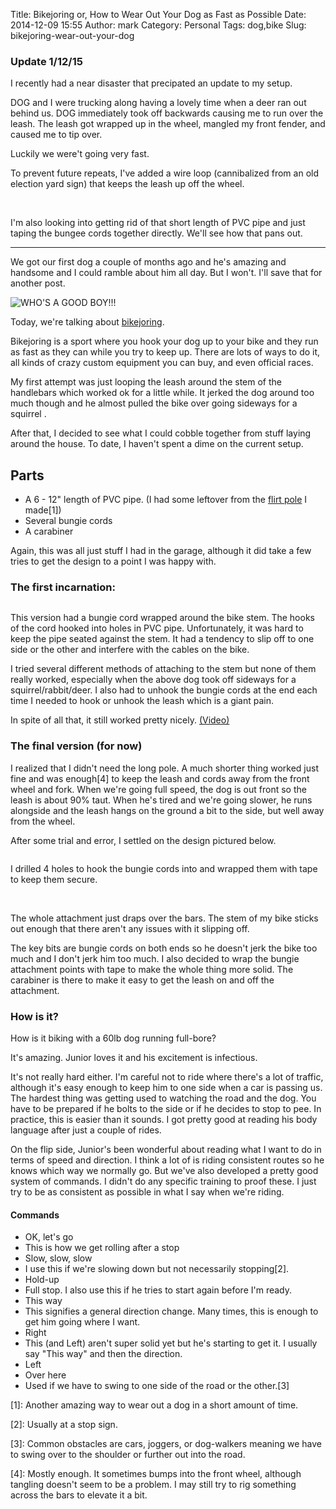 Title: Bikejoring or, How to Wear Out Your Dog as Fast as Possible
Date: 2014-12-09 15:55
Author: mark
Category: Personal
Tags: dog,bike
Slug: bikejoring-wear-out-your-dog

### Update 1/12/15
I recently had a near disaster that precipated an update to my setup.

DOG and I were trucking along having a lovely time when a deer ran out behind us. DOG immediately took off backwards causing me to run over the leash. The leash got wrapped up in the wheel, mangled my front fender, and caused me to tip over.

Luckily we were't going very fast.

To prevent future repeats, I've added a wire loop (cannibalized from an old election yard sign) that keeps the leash up off the wheel.

<a href="https://lh6.googleusercontent.com/-9MFKkVddNJ4/VKlIlX_XUzI/AAAAAAABZMk/LDswMhUzD9s/w676-h901-no/IMG_20150104_090250.jpg" target="_blank"><img src="https://lh6.googleusercontent.com/ZA53IgSDndoSYnjAlqWP2_uF8UlhGX9lf2XwvoZjM_W9=s192-p-no" alt="" /></a>&nbsp;&nbsp;<a href="https://lh4.googleusercontent.com/--B9gWn1izLI/VKlIgiGTa8I/AAAAAAABZMY/S9jhtqNU2XY/w1201-h901-no/IMG_20150104_090240.jpg" target="_blank"><img src="https://lh5.googleusercontent.com/smrEGUaHAvDRjEiHwI1pBRb3EbIqu2hgi1JKsmuDroYD=s192-p-no" alt="" /></a>

I'm also looking into getting rid of that short length of PVC pipe and just taping the bungee cords together directly. We'll see how that pans out.

----

We got our first dog a couple of months ago and he's amazing and handsome and I could ramble about him all day. But I won't. I'll save that for another post.

<img src="https://lh6.googleusercontent.com/-SAGvQrYreF8/VIEgavpS0yI/AAAAAAABX14/EP5qiAlHo04/s901-no/IMG_20141204_220256.jpg" alt="WHO'S A GOOD BOY!!!" />

Today, we're talking about [bikejoring](http://en.wikipedia.org/wiki/Bikejoring).

Bikejoring is a sport where you hook your dog up to your bike and they run as fast as they can while you try to keep up. There are lots of ways to do it, all kinds of crazy custom equipment you can buy, and even official races.

My first attempt was just looping the leash around the stem of the handlebars which worked ok for a little while. It jerked the dog around too much though and he almost pulled the bike over going sideways for a squirrel .

After that, I decided to see what I could cobble together from stuff laying around the house. To date, I haven't spent a dime on the current setup.

## Parts
* A 6 - 12" length of PVC pipe. (I had some leftover from the [flirt pole](http://en.wikipedia.org/wiki/Flirt_pole) I made[1])
* Several bungie cords
* A carabiner

Again, this was all just stuff I had in the garage, although it did take a few tries to get the design to a point I was happy with.

### The first incarnation:

<a href="https://lh6.googleusercontent.com/-gu9Gqj9rjW8/VHioFT1j8kI/AAAAAAABXqg/LdDKaO3-ks4/w1201-h901-no/IMG_20141128_115028.jpg" target="_blank"><img src="https://lh4.googleusercontent.com/OMbhQMldQvFtG0N76dxebV2uLC9jhGFcsX1_jyOpv3sp=w216-h162-p-no" alt="" /></a>

This version had a bungie cord wrapped around the bike stem. The hooks of the cord hooked into holes in PVC pipe. Unfortunately, it was hard to keep the pipe seated against the stem. It had a tendency to slip off to one side or the other and interfere with the cables on the bike.

I tried several different methods of attaching to the stem but none of them really worked, especially when the above dog took off sideways for a squirrel/rabbit/deer.  I also had to unhook the bungie cords at the end each time I needed to hook or unhook the leash which is a giant pain.

In spite of all that, it still worked pretty nicely.  <a href="https://plus.google.com/107902562350318494898/posts/7fsCKbYbX79">(Video)</a>

### The final version (for now)

I realized that I didn't need the long pole. A much shorter thing worked just fine and was enough[4] to keep the leash and cords away from the front wheel and fork. When we're going full speed, the dog is out front so the leash is about 90% taut. When he's tired and we're going slower, he runs alongside and the leash hangs on the ground a bit to the side, but well away from the wheel.

After some trial and error, I settled on the design pictured below. 

<a href="https://lh4.googleusercontent.com/-xiDptcP6jOQ/VId6NQKTWxI/AAAAAAABX80/ELb-Fzo3iHo/w676-h901-no/IMG_20141209_173939.jpg" target="_blank"><img src="https://lh5.googleusercontent.com/5mmN83qkDHmDK8nF51hdiDk2gSpwXfCJnMZNJTaVl-cj=s192-p-no" alt="" /></a>

I drilled 4 holes to hook the bungie cords into and wrapped them with tape to keep them secure.

<a href="https://lh5.googleusercontent.com/-pdE0pwdAilQ/VId6S4nvvkI/AAAAAAABX9A/YuqHm4ZDlEY/w1201-h901-no/IMG_20141209_174004.jpg" target="_blank"><img src="https://lh4.googleusercontent.com/coRQeH071Gwo8NA6a_h274HEN3ijNd1QHofyjjLxsUwO=s192-p-no" alt="" /></a>&nbsp;<a href="https://lh6.googleusercontent.com/-4zgfAnP07fY/VId6ac5XGEI/AAAAAAABX9M/lnfbioX4LJw/w676-h901-no/IMG_20141209_174015.jpg" target="_blank"><img src="https://lh3.googleusercontent.com/XSEsiyDB1FPfZCo1yc4VXqg85c0mOoPoGQtZaa1FQwdO=s192-p-no" alt="" /></a>

The whole attachment just draps over the bars. The stem of my bike sticks out enough that there aren't any issues with it slipping off.

The key bits are bungie cords on both ends so he doesn't jerk the bike too much and I don't jerk him too much. I also decided to wrap the bungie attachment points with tape to make the whole thing more solid. The carabiner is there to make it easy to get the leash on and off the attachment.

### How is it?

How is it biking with a 60lb dog running full-bore?

It's amazing. Junior loves it and his excitement is infectious.

It's not really hard either. I'm careful not to ride where there's a lot of traffic, although it's easy enough to keep him to one side when a car is passing us. The hardest thing was getting used to watching the road and the dog. You have to be prepared if he bolts to the side or if he decides to stop to pee. In practice, this is easier than it sounds. I got pretty good at reading his body language after just a couple of rides.

On the flip side, Junior's been wonderful about reading what I want to do in terms of speed and direction. I think a lot of is riding consistent routes so he knows which way we normally go. But we've also developed a pretty good system of commands. I didn't do any specific training to proof these. I just try to be as consistent as possible in what I say when we're riding.

#### Commands

* OK, let's go
 * This is how we get rolling after a stop
* Slow, slow, slow
 * I use this if we're slowing down but not necessarily stopping[2].
* Hold-up
 * Full stop. I also use this if he tries to start again before I'm ready.
* This way
 * This signifies a general direction change. Many times, this is enough to get him going where I want.
* Right
 * This (and Left) aren't super solid yet but he's starting to get it. I usually say "This way" and then the direction.
* Left
* Over here
 * Used if we have to swing to one side of the road or the other.[3]

[1]: Another amazing way to wear out a dog in a short amount of time.

[2]: Usually at a stop sign.

[3]: Common obstacles are cars, joggers, or dog-walkers meaning we have to swing over to the shoulder or further out into the road.

[4]: Mostly enough. It sometimes bumps into the front wheel, although tangling doesn't seem to be a problem. I may still try to rig something across the bars to elevate it a bit.
